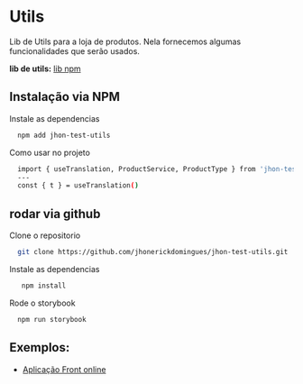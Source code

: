# Utils

Lib de Utils para a loja de produtos. Nela fornecemos algumas funcionalidades que serão usados.

**lib de utils:** [lib npm](https://www.npmjs.com/package/jhon-test-utils)

## Instalação via NPM

Instale as dependencias

```bash
  npm add jhon-test-utils
```

Como usar no projeto

```bash
  import { useTranslation, ProductService, ProductType } from 'jhon-test-utils'
  ---
  const { t } = useTranslation()
```

## rodar via github

Clone o repositorio

```bash
  git clone https://github.com/jhonerickdomingues/jhon-test-utils.git
```

Instale as dependencias

```bash
   npm install
```

Rode o storybook

```bash
  npm run storybook
```

## Exemplos:

- [Aplicação Front online](http://jhon-test-app-products.jhonerick.me)
